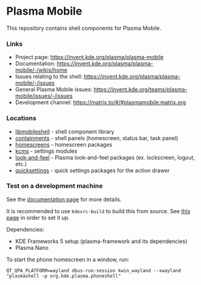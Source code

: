 <!--
- SPDX-FileCopyrightText: None 
- SPDX-License-Identifier: CC0-1.0
-->

# Plasma Mobile

This repository contains shell components for Plasma Mobile.

### Links
* Project page: https://invent.kde.org/plasma/plasma-mobile
* Documentation: https://invent.kde.org/plasma/plasma-mobile/-/wikis/home
* Issues relating to the shell: https://invent.kde.org/plasma/plasma-mobile/-/issues
* General Plasma Mobile issues: https://invent.kde.org/teams/plasma-mobile/issues/-/issues
* Development channel: https://matrix.to/#/#plasmamobile:matrix.org

### Locations
* [libmobileshell](libmobileshell) - shell component library
* [containments](containments) - shell panels (homescreen, status bar, task panel)
* [homescreens](homescreens) - homescreen packages
* [kcms]() - settings modules
* [look-and-feel](look-and-feel/contents) - Plasma look-and-feel packages (ex. lockscreen, logout, etc.)
* [quicksettings](quicksettings) - quick settings packages for the action drawer

### Test on a development machine

See the [documentation page](https://invent.kde.org/plasma/plasma-mobile/-/wikis/Building-and-Testing-Locally) for more details.

It is recommended to use `kdesrc-build` to build this from source. See [this page](https://community.kde.org/Get_Involved/development) in order to set it up.

Dependencies:
* KDE Frameworks 5 setup (plasma-framework and its dependencies)
* Plasma Nano

To start the phone homescreen in a window, run:
```
QT_QPA_PLATFORM=wayland dbus-run-session kwin_wayland --xwayland "plasmashell -p org.kde.plasma.phoneshell"
```
